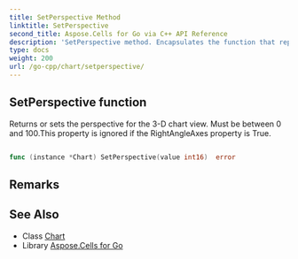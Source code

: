 ```yaml
---
title: SetPerspective Method 
linktitle: SetPerspective
second_title: Aspose.Cells for Go via C++ API Reference
description: 'SetPerspective method. Encapsulates the function that represents setperspective in Go.'
type: docs
weight: 200
url: /go-cpp/chart/setperspective/
---
```


## SetPerspective function

Returns or sets the perspective for the 3-D chart view. Must be between 0 and 100.This property is ignored if the RightAngleAxes property is True.

```go

func (instance *Chart) SetPerspective(value int16)  error

```

## Remarks


## See Also

* Class [Chart](../)
* Library [Aspose.Cells for Go](../../)
